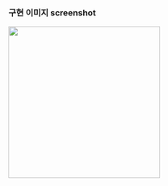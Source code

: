 ### 구현 이미지 screenshot

<img src="https://github.com/user-attachments/assets/020d9105-6b5e-49f7-bb76-727674a86e03" width="300"/>
